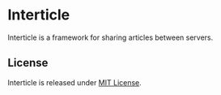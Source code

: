 # Interticle
Interticle is a framework for sharing articles between servers.

## License
Interticle is released under [MIT License](LICENSE).
